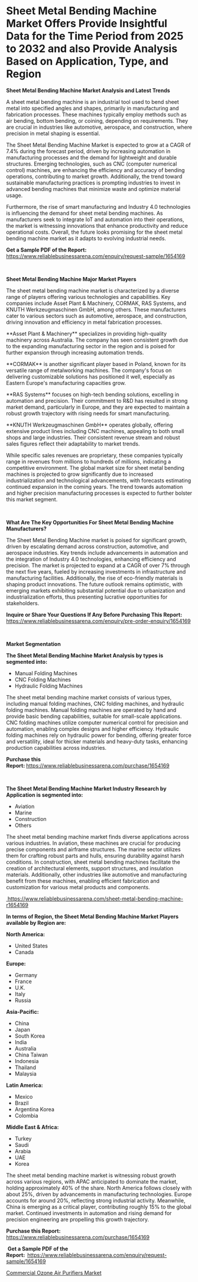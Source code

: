 <p><h1>Sheet Metal Bending Machine Market Offers Provide Insightful Data for the Time Period from 2025 to 2032 and also Provide Analysis Based on Application, Type, and Region</h1></p><p><strong>Sheet Metal Bending Machine Market Analysis and Latest Trends</strong></p>
<p><p>A sheet metal bending machine is an industrial tool used to bend sheet metal into specified angles and shapes, primarily in manufacturing and fabrication processes. These machines typically employ methods such as air bending, bottom bending, or coining, depending on requirements. They are crucial in industries like automotive, aerospace, and construction, where precision in metal shaping is essential.</p><p>The Sheet Metal Bending Machine Market is expected to grow at a CAGR of 7.4% during the forecast period, driven by increasing automation in manufacturing processes and the demand for lightweight and durable structures. Emerging technologies, such as CNC (computer numerical control) machines, are enhancing the efficiency and accuracy of bending operations, contributing to market growth. Additionally, the trend toward sustainable manufacturing practices is prompting industries to invest in advanced bending machines that minimize waste and optimize material usage.</p><p>Furthermore, the rise of smart manufacturing and Industry 4.0 technologies is influencing the demand for sheet metal bending machines. As manufacturers seek to integrate IoT and automation into their operations, the market is witnessing innovations that enhance productivity and reduce operational costs. Overall, the future looks promising for the sheet metal bending machine market as it adapts to evolving industrial needs.</p></p>
<p><strong>Get a Sample PDF of the Report:&nbsp;</strong> <a href="https://www.reliablebusinessarena.com/enquiry/request-sample/1654169?utm_campaign=1420&utm_medium=2&utm_source=Github&utm_content=ia&utm_term=11042025&utm_id=sheet-metal-bending-machine">https://www.reliablebusinessarena.com/enquiry/request-sample/1654169</a></p>
<p>&nbsp;</p>
<p><strong>Sheet Metal Bending Machine Major Market Players</strong></p>
<p><p>The sheet metal bending machine market is characterized by a diverse range of players offering various technologies and capabilities. Key companies include Asset Plant & Machinery, CORMAK, RAS Systems, and KNUTH Werkzeugmaschinen GmbH, among others. These manufacturers cater to various sectors such as automotive, aerospace, and construction, driving innovation and efficiency in metal fabrication processes.</p><p>**Asset Plant & Machinery** specializes in providing high-quality machinery across Australia. The company has seen consistent growth due to the expanding manufacturing sector in the region and is poised for further expansion through increasing automation trends. </p><p>**CORMAK** is another significant player based in Poland, known for its versatile range of metalworking machines. The company's focus on delivering customizable solutions has positioned it well, especially as Eastern Europe's manufacturing capacities grow. </p><p>**RAS Systems** focuses on high-tech bending solutions, excelling in automation and precision. Their commitment to R&D has resulted in strong market demand, particularly in Europe, and they are expected to maintain a robust growth trajectory with rising needs for smart manufacturing.</p><p>**KNUTH Werkzeugmaschinen GmbH** operates globally, offering extensive product lines including CNC machines, appealing to both small shops and large industries. Their consistent revenue stream and robust sales figures reflect their adaptability to market trends.</p><p>While specific sales revenues are proprietary, these companies typically range in revenues from millions to hundreds of millions, indicating a competitive environment. The global market size for sheet metal bending machines is projected to grow significantly due to increased industrialization and technological advancements, with forecasts estimating continued expansion in the coming years. The trend towards automation and higher precision manufacturing processes is expected to further bolster this market segment.</p></p>
<p>&nbsp;</p>
<p><strong>What Are The Key Opportunities For Sheet Metal Bending Machine Manufacturers?</strong></p>
<p><p>The Sheet Metal Bending Machine market is poised for significant growth, driven by escalating demand across construction, automotive, and aerospace industries. Key trends include advancements in automation and the integration of Industry 4.0 technologies, enhancing efficiency and precision. The market is projected to expand at a CAGR of over 7% through the next five years, fueled by increasing investments in infrastructure and manufacturing facilities. Additionally, the rise of eco-friendly materials is shaping product innovations. The future outlook remains optimistic, with emerging markets exhibiting substantial potential due to urbanization and industrialization efforts, thus presenting lucrative opportunities for stakeholders.</p></p>
<p><strong>Inquire or Share Your Questions If Any Before Purchasing This Report:</strong> <a href="https://www.reliablebusinessarena.com/enquiry/pre-order-enquiry/1654169?utm_campaign=1420&utm_medium=2&utm_source=Github&utm_content=ia&utm_term=11042025&utm_id=sheet-metal-bending-machine">https://www.reliablebusinessarena.com/enquiry/pre-order-enquiry/1654169</a></p>
<p>&nbsp;</p>
<p><strong>Market Segmentation</strong></p>
<p><strong>The Sheet Metal Bending Machine Market Analysis by types is segmented into:</strong></p>
<p><ul><li>Manual Folding Machines</li><li>CNC Folding Machines</li><li>Hydraulic Folding Machines</li></ul></p>
<p><p>The sheet metal bending machine market consists of various types, including manual folding machines, CNC folding machines, and hydraulic folding machines. Manual folding machines are operated by hand and provide basic bending capabilities, suitable for small-scale applications. CNC folding machines utilize computer numerical control for precision and automation, enabling complex designs and higher efficiency. Hydraulic folding machines rely on hydraulic power for bending, offering greater force and versatility, ideal for thicker materials and heavy-duty tasks, enhancing production capabilities across industries.</p></p>
<p><strong>Purchase this Report:&nbsp;</strong><a href="https://www.reliablebusinessarena.com/purchase/1654169?utm_campaign=1420&utm_medium=2&utm_source=Github&utm_content=ia&utm_term=11042025&utm_id=sheet-metal-bending-machine">https://www.reliablebusinessarena.com/purchase/1654169</a></p>
<p>&nbsp;</p>
<p><strong>The Sheet Metal Bending Machine Market Industry Research by Application is segmented into:</strong></p>
<p><ul><li>Aviation</li><li>Marine</li><li>Construction</li><li>Others</li></ul></p>
<p><p>The sheet metal bending machine market finds diverse applications across various industries. In aviation, these machines are crucial for producing precise components and airframe structures. The marine sector utilizes them for crafting robust parts and hulls, ensuring durability against harsh conditions. In construction, sheet metal bending machines facilitate the creation of architectural elements, support structures, and insulation materials. Additionally, other industries like automotive and manufacturing benefit from these machines, enabling efficient fabrication and customization for various metal products and components.</p></p>
<p><a href="https://www.reliablebusinessarena.com/sheet-metal-bending-machine-r1654169?utm_campaign=1420&utm_medium=2&utm_source=Github&utm_content=ia&utm_term=11042025&utm_id=sheet-metal-bending-machine">&nbsp;https://www.reliablebusinessarena.com/sheet-metal-bending-machine-r1654169</a></p>
<p><strong>In terms of Region, the Sheet Metal Bending Machine Market Players available by Region are:</strong></p>
<p>
    <p> <strong> North America: </strong>
        <ul>
            <li>United States</li>
            <li>Canada</li>
        </ul>
        </p> 
    <p> <strong> Europe: </strong>
        <ul>
            <li>Germany</li>
            <li>France</li>
            <li>U.K.</li>
            <li>Italy</li>
            <li>Russia</li>
        </ul>
        </p> 
    <p> <strong> Asia-Pacific: </strong>
        <ul>
            <li>China</li>
            <li>Japan</li>
            <li>South Korea</li>
            <li>India</li>
            <li>Australia</li>
            <li>China Taiwan</li>
            <li>Indonesia</li>
            <li>Thailand</li>
            <li>Malaysia</li>
        </ul>
        </p> 
    <p> <strong> Latin America: </strong>
        <ul>
            <li>Mexico</li>
            <li>Brazil</li>
            <li>Argentina Korea</li>
            <li>Colombia</li>
        </ul>
        </p> 
    <p> <strong> Middle East & Africa: </strong>
        <ul>
            <li>Turkey</li>
            <li>Saudi</li>
            <li>Arabia</li>
            <li>UAE</li>
            <li>Korea</li>
        </ul>
    </p>
    </p>
<p><p>The sheet metal bending machine market is witnessing robust growth across various regions, with APAC anticipated to dominate the market, holding approximately 40% of the share. North America follows closely with about 25%, driven by advancements in manufacturing technologies. Europe accounts for around 20%, reflecting strong industrial activity. Meanwhile, China is emerging as a critical player, contributing roughly 15% to the global market. Continued investments in automation and rising demand for precision engineering are propelling this growth trajectory.</p></p>
<p><strong>Purchase this Report: </strong><a href="https://www.reliablebusinessarena.com/purchase/1654169?utm_campaign=1420&utm_medium=2&utm_source=Github&utm_content=ia&utm_term=11042025&utm_id=sheet-metal-bending-machine">https://www.reliablebusinessarena.com/purchase/1654169</a></p>
<p>&nbsp;<strong>Get a Sample PDF of the Report:&nbsp;&nbsp;</strong><a href="https://www.reliablebusinessarena.com/enquiry/request-sample/1654169?utm_campaign=1420&utm_medium=2&utm_source=Github&utm_content=ia&utm_term=11042025&utm_id=sheet-metal-bending-machine">https://www.reliablebusinessarena.com/enquiry/request-sample/1654169</a></p>
<p><strong></strong></p>
<p><p><a href="https://github.com/abbasgwiltke/Market-Research-Report-List-1/blob/main/commercial-ozone-air-purifiers-market.md?utm_campaign=1420&utm_medium=2&utm_source=Github&utm_content=ia&utm_term=11042025&utm_id=sheet-metal-bending-machine">Commercial Ozone Air Purifiers Market</a></p></p>